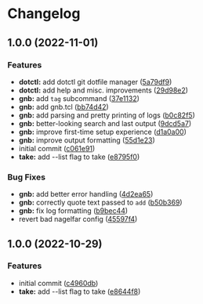 # Changelog

## 1.0.0 (2022-11-01)


### Features

* **dotctl:** add dotctl git dotfile manager ([5a79df9](https://github.com/nat-418/grimoire/commit/5a79df9590aef1c9daab500e0777c37a38a56d98))
* **dotctl:** add help and misc. improvements ([29d98e2](https://github.com/nat-418/grimoire/commit/29d98e27e43e47860a4b2375c48f0c8a311e8a90))
* **gnb:** add `tag` subcommand ([37e1132](https://github.com/nat-418/grimoire/commit/37e1132731d1ed5e0eb667ca10381d7817013908))
* **gnb:** add gnb.tcl ([bb74d42](https://github.com/nat-418/grimoire/commit/bb74d42f2f011e339d334d63f3521c05cdd49a2b))
* **gnb:** add parsing and pretty printing of logs ([b0c82f5](https://github.com/nat-418/grimoire/commit/b0c82f5507135dde10f6ba0a4aa2b200d9a27f0f))
* **gnb:** better-looking search and last output ([9dcd5a7](https://github.com/nat-418/grimoire/commit/9dcd5a78c79a859e0af981ed83881a5e476b8c8e))
* **gnb:** improve first-time setup experience ([d1a0a00](https://github.com/nat-418/grimoire/commit/d1a0a0056f852fd5f06c6e9c0d19774748b743d8))
* **gnb:** improve output formatting ([55d1e23](https://github.com/nat-418/grimoire/commit/55d1e2319b2bf68b496bfba975011498dbe0aead))
* initial commit ([c061e91](https://github.com/nat-418/grimoire/commit/c061e91e89d74430801c0247aaa0b16f091d8301))
* **take:** add --list flag to take ([e8795f0](https://github.com/nat-418/grimoire/commit/e8795f042fc8d7a803a0eb979d3d250585b4237d))


### Bug Fixes

* **gnb:** add better error handling ([4d2ea65](https://github.com/nat-418/grimoire/commit/4d2ea6561f7a89ccc1b462aac4b5fa2b65df96d1))
* **gnb:** correctly quote text passed to `add` ([b50b369](https://github.com/nat-418/grimoire/commit/b50b3699902a492fac3bd47e3630a7bfe0bb7e43))
* **gnb:** fix log formatting ([b9bec44](https://github.com/nat-418/grimoire/commit/b9bec44f5b7581938c54938156460466421cff24))
* revert bad nagelfar config ([45597f4](https://github.com/nat-418/grimoire/commit/45597f45fb9623e300e1a55fb4121c2f0f4f5759))

## 1.0.0 (2022-10-29)


### Features

* initial commit ([c4960db](https://github.com/nat-418/grimoire/commit/c4960db55d5bf16e007a89ba07e2beea65ff0de2))
* **take:** add --list flag to take ([e8644f8](https://github.com/nat-418/grimoire/commit/e8644f88d7a128f8d074ccd86646cbea12a34cbe))
